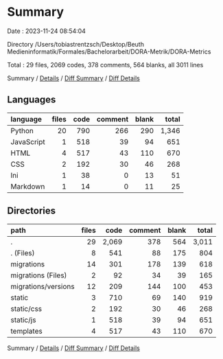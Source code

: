 # Summary

Date : 2023-11-24 08:54:04

Directory /Users/tobiastrentzsch/Desktop/Beuth Medieninformatik/Formales/Bachelorarbeit/DORA-Metrik/DORA-Metrics

Total : 29 files,  2069 codes, 378 comments, 564 blanks, all 3011 lines

Summary / [Details](details.md) / [Diff Summary](diff.md) / [Diff Details](diff-details.md)

## Languages
| language | files | code | comment | blank | total |
| :--- | ---: | ---: | ---: | ---: | ---: |
| Python | 20 | 790 | 266 | 290 | 1,346 |
| JavaScript | 1 | 518 | 39 | 94 | 651 |
| HTML | 4 | 517 | 43 | 110 | 670 |
| CSS | 2 | 192 | 30 | 46 | 268 |
| Ini | 1 | 38 | 0 | 13 | 51 |
| Markdown | 1 | 14 | 0 | 11 | 25 |

## Directories
| path | files | code | comment | blank | total |
| :--- | ---: | ---: | ---: | ---: | ---: |
| . | 29 | 2,069 | 378 | 564 | 3,011 |
| . (Files) | 8 | 541 | 88 | 175 | 804 |
| migrations | 14 | 301 | 178 | 139 | 618 |
| migrations (Files) | 2 | 92 | 34 | 39 | 165 |
| migrations/versions | 12 | 209 | 144 | 100 | 453 |
| static | 3 | 710 | 69 | 140 | 919 |
| static/css | 2 | 192 | 30 | 46 | 268 |
| static/js | 1 | 518 | 39 | 94 | 651 |
| templates | 4 | 517 | 43 | 110 | 670 |

Summary / [Details](details.md) / [Diff Summary](diff.md) / [Diff Details](diff-details.md)